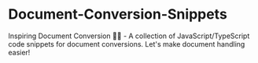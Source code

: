 # Document-Conversion-Snippets
Inspiring Document Conversion 📄🔄 - A collection of JavaScript/TypeScript code snippets for document conversions. Let's make document handling easier!
